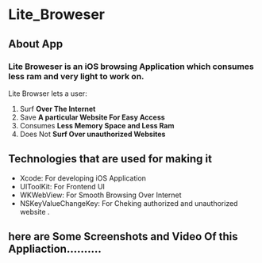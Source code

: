 # Lite_Broweser
 
 
 ## About App
### Lite Broweser is an iOS browsing Application which consumes less ram and very light to work on.

Lite Browser lets a user:
1. Surf **Over The Internet**
2. Save  **A particular Website For Easy Access**
3. Consumes **Less Memory Space and Less Ram**
4. Does Not **Surf Over unauthorized Websites**



## Technologies that are used for making it
- Xcode: For developing iOS Application
- UIToolKit: For Frontend UI
- WKWebView: For Smooth Browsing Over Internet
- NSKeyValueChangeKey: For Cheking authorized and unauthorized website .


## here are Some Screenshots and Video Of this Appliaction..........
